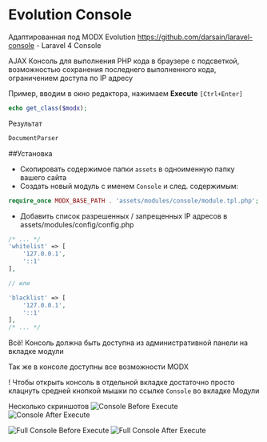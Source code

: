 Evolution Console
===============

Адаптированная под MODX Evolution https://github.com/darsain/laravel-console - Laravel 4 Console

AJAX Консоль для выполнения PHP кода в браузере с подсветкой, возможностью сохранения последнего выполненного кода, ограничением доступа по IP адресу

 Пример, вводим в окно редактора, нажимаем **Execute** `[Ctrl+Enter]`
 ```php
 echo get_class($modx);
 ```
 Результат
 ```php
 DocumentParser
 ```

##Установка
* Скопировать содержимое папки `assets` в одноименную папку вашего сайта
* Создать новый модуль с именем `Console` и след. содержимым:
```php
require_once MODX_BASE_PATH . 'assets/modules/console/module.tpl.php';
```

* Добавить список разрешенных / запрещенных IP адресов в assets/modules/config/config.php

```php
/* ... */
'whitelist' => [
    '127.0.0.1',
    '::1'
],

// или

'blacklist' => [
    '127.0.0.1',
    '::1'
],
/* ... */
```

Всё! Консоль должна быть доступна из административной панели на вкладке модули

Так же в консоле доступны все возможности MODX

! Чтобы открыть консоль в отдельной вкладке достаточно просто клацнуть средней кнопкой мышки по ссылке `Console` во вкладке Модули

Несколько скриншотов
![Console Before Execute](http://i66.fastpic.ru/big/2014/0926/cc/04dad01c556257b35477fb345322f2cc.jpg "Консоль до выполнеиня")
![Console After Execute](http://i66.fastpic.ru/big/2014/0926/14/a5253145c1931666d892ef8d73a97e14.jpg "Консоль после выполнеиня")

![Full Console Before Execute](http://i66.fastpic.ru/big/2014/0926/64/fca32624a3dc3e0ad7f9af3c35b17664.jpg "Консоль до выполнеиня")
![Full Console After Execute](http://i66.fastpic.ru/big/2014/0926/b0/ad2bc3f759313085605d2c59c760e2b0.jpg "Консоль после выполнеиня")
